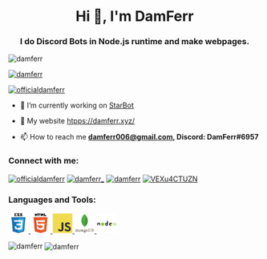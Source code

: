 <h1 align="center">Hi 👋, I'm DamFerr</h1>
<h3 align="center">I do Discord Bots in Node.js runtime and make webpages.</h3>

<p align="left"> <img src="https://komarev.com/ghpvc/?username=damferr&label=Profile%20views&color=0e75b6&style=flat" alt="damferr" /> </p>

<p align="left"> <a href="https://github.com/ryo-ma/github-profile-trophy"><img src="https://github-profile-trophy.vercel.app/?username=damferr" alt="damferr" /></a> </p>

<p align="left"> <a href="https://twitter.com/officialdamferr" target="blank"><img src="https://img.shields.io/twitter/follow/officialdamferr?logo=twitter&style=for-the-badge" alt="officialdamferr" /></a> </p>

- 🔭 I’m currently working on [StarBot](htpps://starbot.tk)

- 📝 My website [htpps://damferr.xyz/](htpps://damferr.xyz/)

- 📫 How to reach me **damferr006@gmail.com, Discord: DamFerr#6957**

<h3 align="left">Connect with me:</h3>
<p align="left">
<a href="https://twitter.com/officialdamferr" target="blank"><img align="center" src="https://raw.githubusercontent.com/rahuldkjain/github-profile-readme-generator/master/src/images/icons/Social/twitter.svg" alt="officialdamferr" height="30" width="40" /></a>
<a href="https://instagram.com/damferr_" target="blank"><img align="center" src="https://raw.githubusercontent.com/rahuldkjain/github-profile-readme-generator/master/src/images/icons/Social/instagram.svg" alt="damferr_" height="30" width="40" /></a>
<a href="https://www.youtube.com/c/damferr" target="blank"><img align="center" src="https://raw.githubusercontent.com/rahuldkjain/github-profile-readme-generator/master/src/images/icons/Social/youtube.svg" alt="damferr" height="30" width="40" /></a>
<a href="https://discord.gg/VEXu4CTUZN" target="blank"><img align="center" src="https://raw.githubusercontent.com/rahuldkjain/github-profile-readme-generator/master/src/images/icons/Social/discord.svg" alt="VEXu4CTUZN" height="30" width="40" /></a>
</p>

<h3 align="left">Languages and Tools:</h3>
<p align="left"> <a href="https://www.w3schools.com/css/" target="_blank"> <img src="https://raw.githubusercontent.com/devicons/devicon/master/icons/css3/css3-original-wordmark.svg" alt="css3" width="40" height="40"/> </a> <a href="https://www.w3.org/html/" target="_blank"> <img src="https://raw.githubusercontent.com/devicons/devicon/master/icons/html5/html5-original-wordmark.svg" alt="html5" width="40" height="40"/> </a> <a href="https://developer.mozilla.org/en-US/docs/Web/JavaScript" target="_blank"> <img src="https://raw.githubusercontent.com/devicons/devicon/master/icons/javascript/javascript-original.svg" alt="javascript" width="40" height="40"/> </a> <a href="https://www.mongodb.com/" target="_blank"> <img src="https://raw.githubusercontent.com/devicons/devicon/master/icons/mongodb/mongodb-original-wordmark.svg" alt="mongodb" width="40" height="40"/> </a> <a href="https://nodejs.org" target="_blank"> <img src="https://raw.githubusercontent.com/devicons/devicon/master/icons/nodejs/nodejs-original-wordmark.svg" alt="nodejs" width="40" height="40"/> </a> </p>

<p><img align="left" src="https://github-readme-stats.vercel.app/api/top-langs?username=damferr&show_icons=true&locale=en&layout=compact" alt="damferr" /></p>

<p>&nbsp;<img align="center" src="https://github-readme-stats.vercel.app/api?username=damferr&show_icons=true&locale=en" alt="damferr" /></p>
